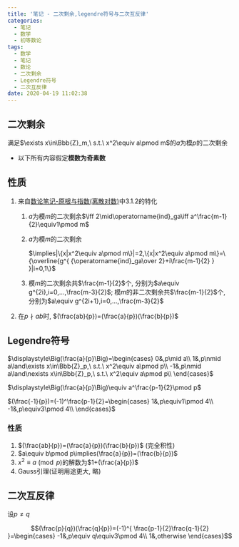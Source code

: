 ```yaml
---
title: '笔记 - 二次剩余,legendre符号与二次互反律'
categories:
  - 笔记
  - 数学
  - 初等数论
tags:
  - 数学
  - 笔记
  - 数论
  - 二次剩余
  - Legendre符号
  - 二次互反律
date: 2020-04-19 11:02:38
---
```


## 二次剩余

满足$\exists x\in\Bbb{Z}_m,\ s.t.\ x^2\equiv a\pmod m$的$a$为模$p$的二次剩余

- 以下所有内容假定**模数为奇素数**

<!--more-->

## 性质

1. 来自[数论笔记-原根与指数(离散对数)](../primitive-root-and-discrete-logarithm)中3.1.2的特化
   1. $a$为模$m$的二次剩余$\iff 2\mid\operatorname{ind}_ga\iff a^\frac{m-1}{2}\equiv1\pmod m$
   1. $a$为模$m$的二次剩余  

      $\implies|\{x|x^2\equiv a\pmod m\}|=2,\{x|x^2\equiv a\pmod m\}=\{\overline{g^{ {\operatorname{ind}_ga\over 2}+i\frac{m-1}{2} } }|i=0,1\}$
   1. 模$m$的二次剩余共$\frac{m-1}{2}$个, 分别为$a\equiv g^{2i},i=0,...,\frac{m-3}{2}$; 模$m$的非二次剩余共$\frac{m-1}{2}$个, 分别为$a\equiv g^{2i+1},i=0,...,\frac{m-3}{2}$
1. 在$p\nmid ab$时, $(\frac{ab}{p})=(\frac{a}{p})(\frac{b}{p})$

## Legendre符号

$\displaystyle\Big(\frac{a}{p}\Big)=\begin{cases}
  0&,p\mid a\\
  1&,p\nmid a\land\exists x\in\Bbb{Z}_p,\ s.t.\ x^2\equiv a\pmod p\\
  -1&,p\nmid a\land\nexists x\in\Bbb{Z}_p,\ s.t.\ x^2\equiv a\pmod p\\
\end{cases}$

$\displaystyle\Big(\frac{a}{p}\Big)\equiv a^\frac{p-1}{2}\pmod p$

$(\frac{-1}{p})=(-1)^\frac{p-1}{2}=\begin{cases}
  1&,p\equiv1\pmod 4\\
  -1&,p\equiv3\pmod 4\\
\end{cases}$

### 性质

1. $(\frac{ab}{p})=(\frac{a}{p})(\frac{b}{p})$ (完全积性)
1. $a\equiv b\pmod p\implies(\frac{a}{p})=(\frac{b}{p})$
1. $x^2\equiv a\pmod p$的解数为$1+(\frac{a}{p})$
1. Gauss引理(证明用途更大, 略)

## 二次互反律

设$p\ne q$

$$(\frac{p}{q})(\frac{q}{p})=(-1)^{ \frac{p-1}{2}\frac{q-1}{2} }=\begin{cases}
  -1&,p\equiv q\equiv3\pmod 4\\
  1&,otherwise
\end{cases}$$
